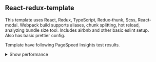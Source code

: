 ## React-redux-template

<p>
This template uses React, Redux, TypeScript, Redux-thunk, Scss, React-modal.
Webpack build supports aliases, chunk splitting, hot reload, analyzing bundle size tool.
Includes airbnb and other basic eslint setup.
Also has basic prettier config.
</p>

Template have following PageSpeed Insights test results.

<details><summary>Show performance</summary>
![PageSpeed Insights](/public/performance.png)
</details>
